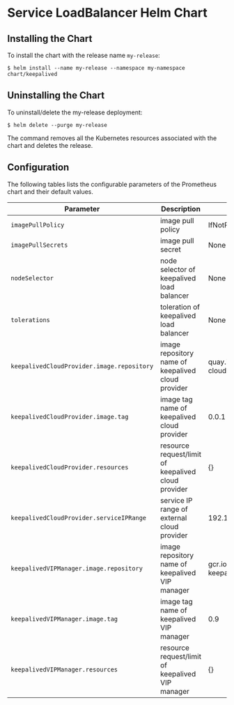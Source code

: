 # Service LoadBalancer Helm Chart

## Installing the Chart

To install the chart with the release name `my-release`:

```console
$ helm install --name my-release --namespace my-namespace chart/keepalived
```

## Uninstalling the Chart

To uninstall/delete the my-release deployment:

```console
$ helm delete --purge my-release
```

The command removes all the Kubernetes resources associated with the chart and deletes the release.

## Configuration

The following tables lists the configurable parameters of the Prometheus chart and their default values.

Parameter                                       | Description                              | Default
----------------------------------------------- | ---------------------------------------- | -------
`imagePullPolicy`                               | image pull policy                        | IfNotPresent
`imagePullSecrets`                              | image pull secret                        | None
`nodeSelector`                                  | node selector of keepalived load balancer| None
`tolerations`                                   | toleration of keepalived load balancer   | None
`keepalivedCloudProvider.image.repository`      | image repository name of keepalived cloud provider | quay.io/munnerz/keepalived-cloud-provider
`keepalivedCloudProvider.image.tag`             | image tag name of keepalived cloud provider | 0.0.1
`keepalivedCloudProvider.resources`             | resource request/limit of keepalived cloud provider | {}
`keepalivedCloudProvider.serviceIPRange`        | service IP range of external cloud provider | 192.168.1.0/24
`keepalivedVIPManager.image.repository`         | image repository name of keepalived VIP manager | gcr.io/google_containers/kube-keepalived-vip
`keepalivedVIPManager.image.tag`                | image tag name of keepalived VIP manager | 0.9
`keepalivedVIPManager.resources`                | resource request/limit of keepalived VIP manager | {}
